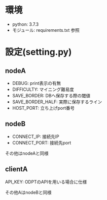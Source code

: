 # 環境
- python: 3.7.3
- モジュール: requirements.txt 参照

# 設定(setting.py)
## nodeA
- DEBUG: print表示の有無
- DIFFICULTY: マイニング難易度
- SAVE_BORDER: DBへ保存する際の閾値
- SAVE_BORDER_HALF: 実際に保存するライン
- HOST_PORT: 立ち上げport番号

## nodeB
- CONNECT_IP: 接続先IP
- CONNECT_PORT: 接続先port
  
その他はnodeAと同様

## clientA
API_KEY: ODPTのAPIを用いる場合に仕様
  
その他AはnodeBと同様
